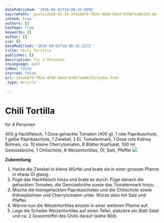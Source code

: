 ```yaml
---
datePublished: '2016-09-01T18:00:25.809Z'
sourcePath: _posts/2016-02-29-341a6bf9-f024-46d8-b6ed-634b7ea9615d.md
inFeed: true
authors: []
hasPage: true
keywords: []
author: []
via: {}
dateModified: '2016-09-01T18:00:25.227Z'
title: Chili Tortilla
publisher: {}
description: für 4 Personen
inLanguage: null
inNav: false
starred: false
url: 341a6bf9-f024-46d8-b6ed-634b7ea9615d/index.html
_type: Article

---
```

# Chili Tortilla

für 4 Personen

400 g Hackfleisch, 1 Dose gehackte Tomaten (400 g), 1 rote Paprikaschote, 1 gelbe Paprikaschote, 1 Zwiebel, 2 EL Tomatenmark, 1 Dose rote Kidney Bohnen, ca. 10 kleine Cherrytomaten, 8 Blätter Kopfsalat, 100 ml Gemüsebrühe, 1 Chilischote, 8 Weizentortillas, Öl, Salz, Pfeffer
![](https://s3-us-west-2.amazonaws.com/the-grid-img/p/660418ab3b0845133cfea818a3af73219f59805c.jpg)

**Zubereitung**

1. Hacke die Zwiebel in kleine Würfel und brate sie in einer grossen Pfanne in etwas Öl glasig.
2. Füge das Hackfleisch hinzu und brate es durch. Füge danach die gehackten Tomaten, die Gemüsebrühe sowie das Tomatenmark hinzu.
3. Mische die kleingehackten Paprikaschoten und die Chilischote sowie Kidneybohnen und Cherrytomaten unter. Würze alles mit Salz und Pfeffer.
4. Wärme nun die Weizentortillas einzeln in einer weiteren Pfanne auf.
5. Lege die Scheibe Weizentortillas auf einen Teller, platziere ein Blatt Salat und ca. 2 Sossenlöffel des Chilis darauf (siehe Bild).